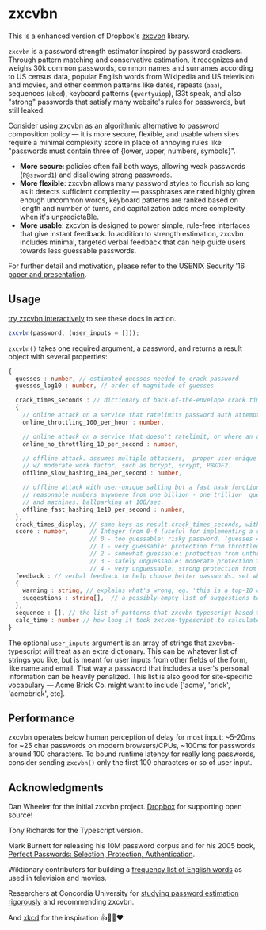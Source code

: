 # zxcvbn

This is a enhanced version of Dropbox's [zxcvbn](https://github.com/dropbox/zxcvbn) library.

`zxcvbn` is a password strength estimator inspired by password crackers. Through pattern matching and conservative estimation, it recognizes and weighs 30k common passwords, common names and surnames according to US census data, popular English words from Wikipedia and US television and movies, and other common patterns like dates, repeats (`aaa`), sequences (`abcd`), keyboard patterns (`qwertyuiop`), l33t speak, and also "strong" passwords that satisfy many website's rules for passwords, but still leaked.

Consider using zxcvbn as an algorithmic alternative to password composition policy — it is more secure, flexible, and usable when sites require a minimal complexity score in place of annoying rules like "passwords must contain three of {lower, upper, numbers, symbols}".

- **More secure**: policies often fail both ways, allowing weak passwords (`P@ssword1`) and disallowing strong passwords.
- **More flexible**: zxcvbn allows many password styles to flourish so long as it detects sufficient complexity — passphrases are rated highly given enough uncommon words, keyboard patterns are ranked based on length and number of turns, and capitalization adds more complexity when it's unpredictaBle.
- **More usable**: zxcvbn is designed to power simple, rule-free interfaces that give instant feedback. In addition to strength estimation, zxcvbn includes minimal, targeted verbal feedback that can help guide users towards less guessable passwords.

For further detail and motivation, please refer to the USENIX Security '16 [paper and presentation](https://www.usenix.org/conference/usenixsecurity16/technical-sessions/presentation/wheeler).

## Usage

[try zxcvbn interactively](https://lowe.github.io/tryzxcvbn/) to see these docs in action.

```typescript
zxcvbn(password, (user_inputs = []));
```

`zxcvbn()` takes one required argument, a password, and returns a result object with several properties:

```typescript
{
  guesses : number, // estimated guesses needed to crack password
  guesses_log10 : number, // order of magnitude of guesses

  crack_times_seconds : // dictionary of back-of-the-envelope crack time estimations, in seconds, based on a few scenarios:
  {
    // online attack on a service that ratelimits password auth attempts.
    online_throttling_100_per_hour : number,

    // online attack on a service that doesn't ratelimit, or where an attacker has outsmarted ratelimiting.
    online_no_throttling_10_per_second : number,

    // offline attack. assumes multiple attackers,  proper user-unique salting, and a slow hash function
    // w/ moderate work factor, such as bcrypt, scrypt, PBKDF2.
    offline_slow_hashing_1e4_per_second : number,

    // offline attack with user-unique salting but a fast hash function like SHA-1, SHA-256 or MD5. A wide range of
    // reasonable numbers anywhere from one billion - one trillion  guesses per second, depending on number of cores
    // and machines. ballparking at 10B/sec.
    offline_fast_hashing_1e10_per_second : number,
  },
  crack_times_display, // same keys as result.crack_times_seconds, with friendlier display string values: "less than a second", "3 hours", "centuries", etc.
  score : number,      // Integer from 0-4 (useful for implementing a strength bar)
                       // 0 - too guessable: risky password. (guesses < 10^3)
                       // 1 - very guessable: protection from throttled online attacks. (guesses < 10^6)
                       // 2 - somewhat guessable: protection from unthrottled online attacks. (guesses < 10^8)
                       // 3 - safely unguessable: moderate protection from offline slow-hash scenario. (guesses < 10^10)
                       // 4 - very unguessable: strong protection from offline slow-hash scenario. (guesses >= 10^10)
  feedback : // verbal feedback to help choose better passwords. set when score <= 2.
  {
    warning : string, // explains what's wrong, eg. 'this is a top-10 common password'.  Not always set -- sometimes an empty string
    suggestions : string[],  // a possibly-empty list of suggestions to help choose a less guessable password. eg. 'Add another word or two'
  },
  sequence : [], // the list of patterns that zxcvbn-typescript based the guess calculation on.
  calc_time : number // how long it took zxcvbn-typescript to calculate an answer in milliseconds.
}
```

The optional `user_inputs` argument is an array of strings that zxcvbn-typescript will treat as an extra dictionary. This can be whatever list of strings you like, but is meant for user inputs from other fields of the form, like name and email. That way a password that includes a user's personal information can be heavily penalized. This list is also good for site-specific vocabulary — Acme Brick Co. might want to include ['acme', 'brick', 'acmebrick', etc].

## Performance

zxcvbn operates below human perception of delay for most input: ~5-20ms for ~25 char passwords on modern browsers/CPUs, ~100ms for passwords around 100 characters. To bound runtime latency for really long passwords, consider sending `zxcvbn()` only the first 100 characters or so of user input.

## Acknowledgments

Dan Wheeler for the initial zxcvbn project.
[Dropbox](https://dropbox.com) for supporting open source!

Tony Richards for the Typescript version.

Mark Burnett for releasing his 10M password corpus and for his 2005 book, [Perfect Passwords: Selection, Protection, Authentication](http://www.amazon.com/Perfect-Passwords-Selection-Protection-Authentication/dp/1597490415).

Wiktionary contributors for building a [frequency list of English words](http://en.wiktionary.org/wiki/Wiktionary:Frequency_lists) as used in television and movies.

Researchers at Concordia University for [studying password estimation rigorously](http://www.concordia.ca/cunews/main/stories/2015/03/25/does-your-password-pass-muster.html) and recommending zxcvbn.

And [xkcd](https://xkcd.com/936/) for the inspiration :+1::horse::battery::heart:
